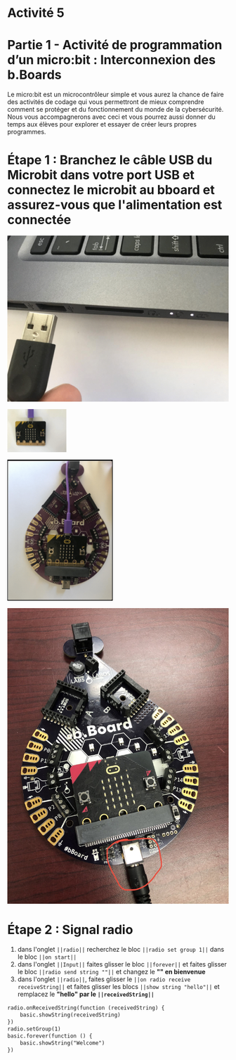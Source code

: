 # Activité 5

# Partie 1 - Activité de programmation d’un micro:bit : Interconnexion des b.Boards
Le micro:bit est un microcontrôleur simple et vous aurez la chance de faire des activités de codage qui vous permettront de mieux comprendre comment se protéger et du fonctionnement du monde de la cybersécurité. Nous vous accompagnerons avec ceci et vous pourrez aussi donner du temps aux élèves pour explorer et essayer de créer leurs propres programmes.

# Étape 1 : Branchez le câble USB du Microbit dans votre port USB et connectez le microbit au bboard et assurez-vous que l'alimentation est connectée

<!-- https://github.com/Brilliant-Labs/bboard-tuts-cybersecurity-3/blob/master/cybersec/activity-1/connect-microbit.gif?raw=true -->
![Click](https://github.com/Brilliant-Labs/bboard-tutorials-cybersecurity-v3/blob/main/Activity_1/connect-microbit.gif?raw=true "Click")

<!-- https://raw.githubusercontent.com/Brilliant-Labs/bboard-tutorials-cybersecurity-v3/main/Activity_1/micro.png -->
![click](https://raw.githubusercontent.com/Brilliant-Labs/bboard-tutorials-cybersecurity-v3/main/Activity_1/micro.png)

<!--https://raw.githubusercontent.com/Brilliant-Labs/bboard-tutorials-cybersecurity-v3/main/Activity_2/bborad.png -->
![Click](https://raw.githubusercontent.com/Brilliant-Labs/bboard-tutorials-cybersecurity-v3/main/Activity_2/bborad.png)

<!-- https://raw.githubusercontent.com/Brilliant-Labs/bboard-tutorials-cybersecurity-v3/main/Activity_2/b.Board_power.JPG -->
![Click](https://raw.githubusercontent.com/Brilliant-Labs/bboard-tutorials-cybersecurity-v3/main/Activity_2/b.Board_power.JPG)

# Étape 2 : Signal radio
1. dans l'onglet ``||radio||`` recherchez le bloc ``||radio set group 1||`` dans le bloc ``||on start||``
2. dans l'onglet ``||Input||`` faites glisser le bloc ``||forever||`` et faites glisser le bloc ``||radio send string ""||`` et changez le **"" en bienvenue**
3. dans l'onglet ``||radio||``, faites glisser le ``||on radio receive receiveString||`` et faites glisser les blocs ``||show string "hello"||`` et remplacez le **"hello" par le ``||receivedString||``**
```
radio.onReceivedString(function (receivedString) {
    basic.showString(receivedString)
})
radio.setGroup(1)
basic.forever(function () {
    basic.showString("Welcome")
})
```
